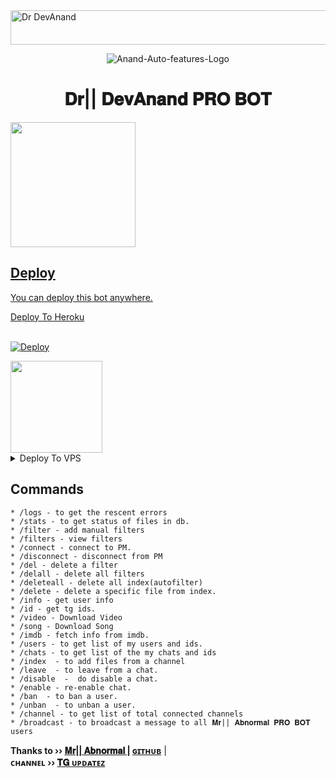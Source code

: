 <img src="https://readme-typing-svg.herokuapp.com?font=Kaushan+Script&size=40&duration=4000&color=BBC2CC&background=FFFFFF00&center=true&vCenter=true&width=650&height=55&lines=Hey!+It's+Dr+DevAnand+PRO+BOT+%F0%9F%91%8B%F0%9F%8F%BB;it's+one+of+the+Successful+running+Repo+%F0%9F%A7%91%F0%9F%8F%BB%E2%80%8D%F0%9F%92%BB;Give+me+some+idea+to+improve+%F0%9F%93%88;Please+Support+Subscribe+and+Follow+%E2%9A%99%EF%B8%8F;Thanks+for+your+visit+&#128578+..." alt="Dr DevAnand" width="650" height="55">

<p align="center">
  <img src="https://telegra.ph/file/8c080e7afc03c49fcb272.jpg" alt="Anand-Auto-features-Logo">
</p>
<h1 align="center">
  <b>𝐃𝐫|| 𝐃𝐞𝐯𝐀𝐧𝐚𝐧𝐝 𝐏𝐑𝐎 𝐁𝐎𝐓</b>
</h1>

<a href="https://youtube.com/channel/UCET942fxBtW0zlNB_DrNAxg">
  <img src="https://img.shields.io/badge/𝚂𝚄𝙱𝚂𝙲𝚁𝙸𝙱𝙴-red?logo=youtube" width="200">

## Deploy
You can deploy this bot anywhere.


<summary>Deploy To Heroku</summary>
<br>
<p>
<a href="https://heroku.com/deploy?template=https://github.com/AnandAutofilterbot">
  <img src="https://www.herokucdn.com/deploy/button.svg" alt="Deploy">
</a>
</p>

<a href="https://youtube.com/channel/UCET942fxBtW0zlNB_DrNAxg">
  <img src="https://img.shields.io/badge/How%20to-Deploy-red?logo=youtube" width="147">
</a><br>

<details><summary>Deploy To VPS</summary>
<p>
<pre>
git clone https://heroku.com/deploy?template=https://github.com/AnandAutofilterbot
# Install Packages
pip3 install -r requirements.txt
Edit info.py with variables as given below then run bot
python3 bot.py
</pre>
</p>
</details>


## Commands
```
* /logs - to get the rescent errors
* /stats - to get status of files in db.
* /filter - add manual filters
* /filters - view filters
* /connect - connect to PM.
* /disconnect - disconnect from PM
* /del - delete a filter
* /delall - delete all filters
* /deleteall - delete all index(autofilter)
* /delete - delete a specific file from index.
* /info - get user info
* /id - get tg ids.
* /video - Download Video
* /song - Download Song
* /imdb - fetch info from imdb.
* /users - to get list of my users and ids.
* /chats - to get list of the my chats and ids 
* /index  - to add files from a channel
* /leave  - to leave from a chat.
* /disable  -  do disable a chat.
* /enable - re-enable chat.
* /ban  - to ban a user.
* /unban  - to unban a user.
* /channel - to get list of total connected channels
* /broadcast - to broadcast a message to all 𝐌𝐫|| 𝐀𝐛𝐧𝐨𝐫𝐦𝐚𝐥 𝐏𝐑𝐎 𝐁𝐎𝐓 users
```

<b>Thanks to ›› [𝐌𝐫|| 𝐀𝐛𝐧𝐨𝐫𝐦𝐚𝐥 ](https://telegram.dog/I_am_Mr_Abnormal) |
[ɢɪᴛʜᴜʙ](github.com/DrDevAnand/)</b> |                                                                                                                                                                                   
<b>ᴄʜᴀɴɴᴇʟ ›› [𝐓𝐆 ᴜᴘᴅᴀᴛᴇᴢ](https://t.me/Dr_DevAnand)</b>
